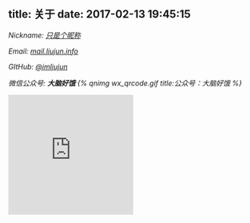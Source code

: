 title: 关于
date: 2017-02-13 19:45:15
---
<i class="fa fa-user" aria-hidden="true"> Nickname: [只是个昵称](http://www.imliujun.com)</i>

<i class="fa fa-envelope" aria-hidden="true"> Email: [mail.liujun.info](mailto:mail.liujun.info)</i>

<i class="fa fa-github" aria-hidden="true"> GItHub: [@imliujun](https://github.com/imliujun)</i>

<i class="fa fa-weixin" aria-hidden="true"> 微信公众号: **大脑好饿** {% qnimg wx_qrcode.gif title:公众号：大脑好饿  %} </i>

<iframe src="http://www.imliujun.com/donate-page/simple/" style="overflow-x:hidden;overflow-y:hidden; border:0xp none #fff; min-height:240px; width:250px;"  frameborder="0" scrolling="no"></iframe>
